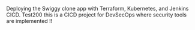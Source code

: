 Deploying the Swiggy clone app with Terraform, Kubernetes, and Jenkins CICD.
Test200
this is a CICD project for DevSecOps where security tools are implemented
!!





